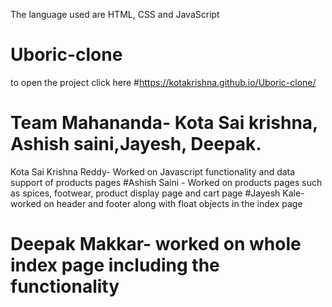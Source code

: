 The language used are HTML, CSS and JavaScript 

# Uboric-clone
to open the project click here #https://kotakrishna.github.io/Uboric-clone/


# Team Mahananda- Kota Sai krishna, Ashish saini,Jayesh, Deepak.
Kota Sai Krishna Reddy- 
Worked on Javascript functionality and data support of products pages
#Ashish Saini -
Worked on products pages such as spices, footwear, product display page and cart page
#Jayesh Kale- worked on header and footer along with float objects in the index page
# Deepak Makkar- worked on whole index page including the functionality
